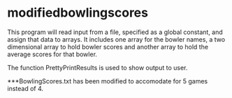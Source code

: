 # modifiedbowlingscores

This program will read input from a file, specified as a global constant, and assign that data to arrays.
It includes one array for the bowler names, a two dimensional array to hold bowler scores and another array
to hold the average scores for that bowler.

The function PrettyPrintResults is used to show output to user.

***BowlingScores.txt has been modified to accomodate for 5 games instead of 4.
